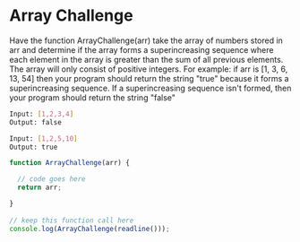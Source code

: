# Array Challenge

Have the function ArrayChallenge(arr) take the array of numbers stored in arr and determine if the array forms a superincreasing sequence where each element in the array is greater than the sum of all previous elements. The array will only consist of positive integers. For example: if arr is [1, 3, 6, 13, 54] then your program should return the string "true" because it forms a superincreasing sequence. If a superincreasing sequence isn't formed, then your program should return the string "false"

```bash
Input: [1,2,3,4]
Output: false
```

```bash
Input: [1,2,5,10]
Output: true
```

```JavaScript
function ArrayChallenge(arr) { 

  // code goes here  
  return arr; 

}
   
// keep this function call here 
console.log(ArrayChallenge(readline()));
```
